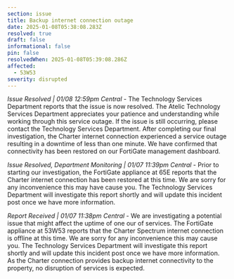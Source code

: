 ```yaml
---
section: issue
title: Backup internet connection outage
date: 2025-01-08T05:38:08.283Z
resolved: true
draft: false
informational: false
pin: false
resolvedWhen: 2025-01-08T05:39:08.286Z
affected:
  - 53W53
severity: disrupted
---
```

*Issue Resolved | 01/08 12:59pm Central* - The Technology Services Department reports that the issue is now resolved. The Atelic Technology Services Department appreciates your patience and understanding while working through this service outage. If the issue is still occurring, please contact the Technology Services Department. After completing our final investigation, the Charter internet connection experienced a service outage resulting in a downtime of less than one minute. We have confirmed that connectivity has been restored on our FortiGate management dashboard.

*Issue Resolved, Department Monitoring | 01/07 11:39pm Central* - Prior to starting our investigation, the FortiGate appliance at 65E reports that the Charter internet connection has been restored at this time. We are sorry for any inconvenience this may have cause you. The Technology Services Department will investigate this report shortly and will update this incident post once we have more information.

*Report Received | 01/07 11:38pm Central* - We are investigating a potential issue that might affect the uptime of one our of services. The FortiGate appliance at 53W53 reports that the Charter Spectrum internet connection is offline at this time. We are sorry for any inconvenience this may cause you. The Technology Services Department will investigate this report shortly and will update this incident post once we have more information. As the Charter  connection provides backup internet connectivity to the property, no disruption of services is expected.